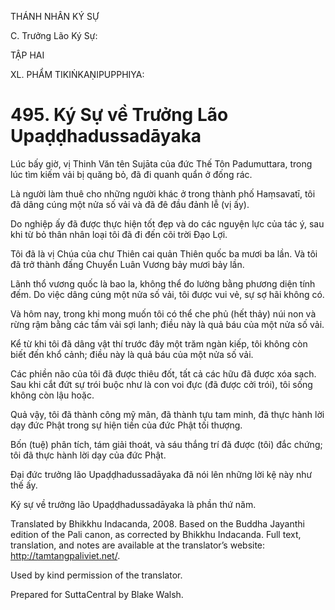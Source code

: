 THÁNH NHÂN KÝ SỰ

C. Trưởng Lão Ký Sự:

TẬP HAI

XL. PHẨM TIKIṄKAṆIPUPPHIYA:

# 495\. Ký Sự về Trưởng Lão Upaḍḍhadussadāyaka

Lúc bấy giờ, vị Thinh Văn tên Sujāta của đức Thế Tôn Padumuttara, trong lúc tìm kiếm vải bị quăng bỏ, đã đi quanh quẩn ở đống rác.

Là người làm thuê cho những người khác ở trong thành phố Haṃsavatī, tôi đã dâng cúng một nửa số vải và đã đê đầu đảnh lễ (vị ấy).

Do nghiệp ấy đã được thực hiện tốt đẹp và do các nguyện lực của tác ý, sau khi từ bỏ thân nhân loại tôi đã đi đến cõi trời Đạo Lợi.

Tôi đã là vị Chúa của chư Thiên cai quản Thiên quốc ba mươi ba lần. Và tôi đã trở thành đấng Chuyển Luân Vương bảy mươi bảy lần.

Lãnh thổ vương quốc là bao la, không thể đo lường bằng phương diện tính đếm. Do việc dâng cúng một nửa số vải, tôi được vui vẻ, sự sợ hãi không có.

Và hôm nay, trong khi mong muốn tôi có thể che phủ (hết thảy) núi non và rừng rậm bằng các tấm vải sợi lanh; điều này là quả báu của một nửa số vải.

Kể từ khi tôi đã dâng vật thí trước đây một trăm ngàn kiếp, tôi không còn biết đến khổ cảnh; điều này là quả báu của một nửa số vải.

Các phiền não của tôi đã được thiêu đốt, tất cả các hữu đã được xóa sạch. Sau khi cắt đứt sự trói buộc như là con voi đực (đã được cởi trói), tôi sống không còn lậu hoặc.

Quả vậy, tôi đã thành công mỹ mãn, đã thành tựu tam minh, đã thực hành lời dạy đức Phật trong sự hiện tiền của đức Phật tối thượng.

Bốn (tuệ) phân tích, tám giải thoát, và sáu thắng trí đã được (tôi) đắc chứng; tôi đã thực hành lời dạy của đức Phật.

Đại đức trưởng lão Upaḍḍhadussadāyaka đã nói lên những lời kệ này như thế ấy.

Ký sự về trưởng lão Upaḍḍhadussadāyaka là phần thứ năm.

Translated by Bhikkhu Indacanda, 2008. Based on the Buddha Jayanthi edition of the Pali canon, as corrected by Bhikkhu Indacanda. Full text, translation, and notes are available at the translator’s website: http://tamtangpaliviet.net/.

Used by kind permission of the translator.

Prepared for SuttaCentral by Blake Walsh.